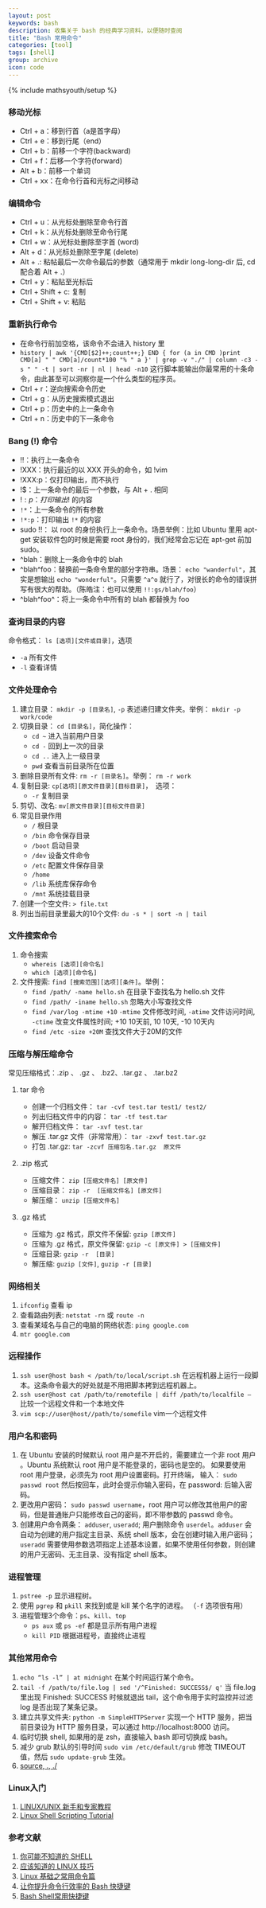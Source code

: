 ```yaml
---
layout: post
keywords: bash
description: 收集关于 bash 的经典学习资料，以便随时查阅
title: "Bash 常用命令"
categories: [tool]
tags: [shell]
group: archive
icon: code
---
```

{% include mathsyouth/setup %}

### 移动光标

* Ctrl + a：移到行首（a是首字母）
* Ctrl + e：移到行尾（end）
* Ctrl + b：前移一个字符(backward)
* Ctrl + f：后移一个字符(forward)
* Alt + b：前移一个单词
* Ctrl + xx：在命令行首和光标之间移动

### 编辑命令

* Ctrl + u：从光标处删除至命令行首
* Ctrl + k：从光标处删除至命令行尾
* Ctrl + w：从光标处删除至字首 (word)
* Alt + d：从光标处删除至字尾 (delete)
* Alt + .: 粘帖最后一次命令最后的参数（通常用于 mkdir long-long-dir 后, cd 配合着 Alt + .）
* Ctrl + y：粘贴至光标后
* Ctrl + Shift + c: 复制
* Ctrl + Shift + v: 粘贴

### 重新执行命令

* 在命令行前加空格，该命令不会进入 history 里
* `history | awk '{CMD[$2]++;count++;} END { for (a in CMD )print CMD[a] " " CMD[a]/count*100 "% " a }' | grep -v "./" | column -c3 -s " " -t | sort -nr | nl | head -n10` 这行脚本能输出你最常用的十条命令，由此甚至可以洞察你是一个什么类型的程序员。
* Ctrl + r：逆向搜索命令历史
* Ctrl + g：从历史搜索模式退出
* Ctrl + p：历史中的上一条命令
* Ctrl + n：历史中的下一条命令

### Bang (!) 命令

* !!：执行上一条命令
* !XXX：执行最近的以 XXX 开头的命令，如 !vim
* !XXX:p：仅打印输出，而不执行
* !$：上一条命令的最后一个参数，与 Alt + . 相同
* !$:p：打印输出 !$ 的内容
* `!*`：上一条命令的所有参数
* `!*:p`：打印输出 `!*` 的内容
* sudo !!： 以 root 的身份执行上一条命令。场景举例：比如 Ubuntu 里用 apt-get 安装软件包的时候是需要 root 身份的，我们经常会忘记在 apt-get 前加 sudo。
* ^blah：删除上一条命令中的 blah
* ^blah^foo：替换前一条命令里的部分字符串。场景： `echo "wanderful"`，其实是想输出 `echo "wonderful"`。只需要 `^a^o` 就行了，对很长的命令的错误拼写有很大的帮助。（陈皓注：也可以使用 `!!:gs/blah/foo`）
* ^blah^foo^：将上一条命令中所有的 blah 都替换为 foo

### 查询目录的内容

命令格式： `ls [选项][文件或目录]`，选项

* `-a` 所有文件
* `-l` 查看详情

### 文件处理命令

1. 建立目录： `mkdir -p [目录名]`, `-p` 表述递归建文件夹。举例： `mkdir -p work/code`
1. 切换目录： `cd [目录名]`，简化操作：
   * `cd ~` 进入当前用户目录
   * `cd -` 回到上一次的目录
   * `cd ..` 进入上一级目录
   * `pwd` 查看当前目录所在位置
1. 删除目录所有文件: `rm -r [目录名]`。举例： `rm -r work`
1. 复制目录: `cp[选项][原文件目录][目标目录]`，　选项：
   * `-r` 复制目录
1. 剪切、改名: `mv[原文件目录][目标文件目录]`
1. 常见目录作用
   * `/` 根目录
   * `/bin` 命令保存目录
   * `/boot` 启动目录
   * `/dev` 设备文件命令
   * `/etc` 配置文件保存目录
   * `/home`
   * `/lib` 系统库保存命令
   * `/mnt` 系统挂载目录
1. 创建一个空文件: `> file.txt`
1. 列出当前目录里最大的10个文件: `du -s * | sort -n | tail`

### 文件搜索命令

1. 命令搜索
   * `whereis [选项][命令名]`
   * `which [选项][命令名]`
1. 文件搜索: `find [搜索范围][选项][条件]`。举例：
   * `find /path/ -name hello.sh` 在目录下查找名为 hello.sh 文件
   * `find /path/ -iname hello.sh` 忽略大小写查找文件
   * `find /var/log -mtime +10` `-mtime` 文件修改时间, `-atime` 文件访问时间, `-ctime` 改变文件属性时间; +10 10天前, 10  10天, -10 10天内
   * `find /etc -size +20M` 查找文件大于20M的文件

### 压缩与解压缩命令

常见压缩格式：.zip 、 .gz 、 .bz2、.tar.gz 、 .tar.bz2

1. tar 命令
   * 创建一个归档文件： `tar -cvf test.tar test1/ test2/`
   * 列出归档文件中的内容： `tar -tf test.tar`
   * 解开归档文件： `tar -xvf test.tar`
   * 解压 .tar.gz 文件（非常常用）： `tar -zxvf test.tar.gz`
   * 打包 .tar.gz: `tar -zcvf 压缩包名.tar.gz  原文件`

1. .zip 格式
   * 压缩文件： `zip [压缩文件名] [原文件]`
   * 压缩目录： `zip -r  [压缩文件名] [原文件]`
   * 解压缩： `unzip [压缩文件名]`

1. .gz 格式
   * 压缩为 .gz 格式，原文件不保留: `gzip [原文件]`
   * 压缩为 .gz 格式，原文件保留: `gzip -c [原文件] > [压缩文件]`
   * 压缩目录: `gzip -r  [目录]`
   * 解压缩: `guzip [文件]`, `guzip -r [目录]`

### 网络相关

1. `ifconfig` 查看 ip
1. 查看路由列表: `netstat -rn` 或 `route -n`
1. 查看某域名与自己的电脑的网络状态: `ping google.com`
1. `mtr google.com`

### 远程操作

1. `ssh user@host bash < /path/to/local/script.sh` 在远程机器上运行一段脚本。这条命令最大的好处就是不用把脚本拷到远程机器上。
1. `ssh user@host cat /path/to/remotefile | diff /path/to/localfile –` 比较一个远程文件和一个本地文件
1. `vim scp://user@host//path/to/somefile` vim一个远程文件

### 用户名和密码

1. 在 Ubuntu 安装的时候默认 root 用户是不开启的，需要建立一个非 root 用户 。Ubuntu 系统默认 root 用户是不能登录的，密码也是空的。 如果要使用 root 用户登录，必须先为 root 用户设置密码。打开终端， 输入： `sudo passwd root` 然后按回车，此时会提示你输入密码，在 password: 后输入密码。
1. 更改用户密码： `sudo passwd username`，root 用户可以修改其他用户的密码，但是普通账户只能修改自己的密码，即不带参数的 passwd 命令。
1. 创建用户命令两条： `adduser`, `useradd`; 用户删除命令 `userdel`。`adduser` 会自动为创建的用户指定主目录、系统 shell 版本，会在创建时输入用户密码；`useradd` 需要使用参数选项指定上述基本设置，如果不使用任何参数，则创建的用户无密码、无主目录、没有指定 shell 版本。

### 进程管理

1. `pstree -p` 显示进程树。
1. 使用 `pgrep` 和 `pkill` 来找到或是 kill 某个名字的进程。 （`-f` 选项很有用）
1. 进程管理3个命令：`ps`、`kill`、`top`
   * `ps aux` 或 `ps -ef` 都是显示所有用户进程
   * `kill PID` 根据进程号，直接终止进程

### 其他常用命令

1. `echo “ls -l” | at midnight` 在某个时间运行某个命令。
1. `tail -f /path/to/file.log | sed '/^Finished: SUCCESS$/ q'` 当 file.log 里出现 Finished: SUCCESS 时候就退出 tail，这个命令用于实时监控并过滤 log 是否出现了某条记录。
1. 建立共享文件夹: `python -m SimpleHTTPServer` 实现一个 HTTP 服务，把当前目录设为 HTTP 服务目录，可以通过 http://localhost:8000 访问。
1. 临时切换 shell, 如果用的是 zsh，直接输入 bash 即可切换成 bash。
1. 减少 grub 默认的引导时间 `sudo vim /etc/default/grub` 修改 TIMEOUT 值，然后 `sudo update-grub` 生效。
1. [source, ., ./](http://askubuntu.com/questions/182012/is-there-a-difference-between-and-source-in-bash-after-all?lq=1)

### Linux入门

1. [LINUX/UNIX 新手和专家教程](http://coolshell.cn/articles/1042.html)
1. [Linux Shell Scripting Tutorial](https://bash.cyberciti.biz/guide/Main_Page)

### 参考文献

1. [你可能不知道的 SHELL](http://coolshell.cn/articles/8619.html)
1. [应该知道的 LINUX 技巧](http://coolshell.cn/articles/8883.html)
1. [Linux 基础之常用命令篇](http://www.jianshu.com/p/0718b3abedcf)
1. [让你提升命令行效率的 Bash 快捷键](https://linuxtoy.org/archives/bash-shortcuts.html)
1. [Bash Shell常用快捷键](https://github.com/hokein/Wiki/wiki/Bash-Shell%E5%B8%B8%E7%94%A8%E5%BF%AB%E6%8D%B7%E9%94%AE)



